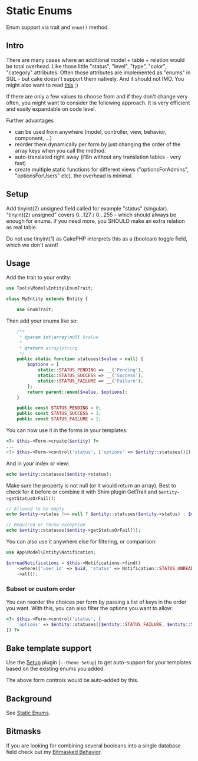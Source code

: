 # Static Enums

Enum support via trait and `enum()` method.

## Intro

There are many cases where an additional model + table + relation would be total overhead. Like those little "status", "level", "type", "color", "category" attributes.
Often those attributes are implemented as "enums" in SQL - but cake doesn't support them natively. And it should not IMO. You might also want to read [this](http://komlenic.com/244/8-reasons-why-mysqls-enum-data-type-is-evil/) ;)

If there are only a few values to choose from and if they don't change very often, you might want to consider the following approach.
It is very efficient and easily expandable on code level.

Further advantages
- can be used from anywhere (model, controller, view, behavior, component, ...)
- reorder them dynamically per form by just changing the order of the array keys when you call the method.
- auto-translated right away (i18n without any translation tables - very fast)
- create multiple static functions for different views ("optionsForAdmins", "optionsForUsers" etc). the overhead is minimal.


## Setup

Add tinyint(2) unsigned field called for example "status" (singular).
"tinyint(2) unsigned" covers 0...127 / 0...255 - which should always be enough for enums.
if you need more, you SHOULD make an extra relation as real table.

Do not use tinyint(1) as CakePHP interprets this as a (boolean) toggle field, which we don't want!


## Usage

Add the trait to your entity:
```php
use Tools\Model\Entity\EnumTrait;

class MyEntity extends Entity {

    use EnumTrait;
```

Then add your enums like so:

```php
    /**
     * @param int|array|null $value
     *
     * @return array|string
     */
    public static function statuses($value = null) {
        $options = [
            static::STATUS_PENDING => __('Pending'),
            static::STATUS_SUCCESS => __('Success'),
            static::STATUS_FAILURE => __('Failure'),
        ];
        return parent::enum($value, $options);
    }

    public const STATUS_PENDING = 0;
    public const STATUS_SUCCESS = 1;
    public const STATUS_FAILURE = 2;
```

You can now use it in the forms in your templates:
```php
<?= $this->Form->create($entity) ?>
...
<?= $this->Form->control('status', ['options' => $entity::statuses()]) ?>
```

And in your index or view:
```php
echo $entity::statuses($entity->status);
```

Make sure the property is not null (or it would return an array). Best to check for it before or combine
it with Shim plugin GetTrait and `$entity->getStatusOrFail()`:

```php
// Allowed to be empty
echo $entity->status !== null ? $entity::statuses($entity->status) : $default;

// Required or throw exception
echo $entity::statuses($entity->getStatusOrFail());
```

You can also use it anywhere else for filtering, or comparison:
```php
use App\Model\Entity\Notification;

$unreadNotifications = $this->Notifications->find()
    ->where(['user_id' => $uid, 'status' => Notification::STATUS_UNREAD)])
    ->all();
```

### Subset or custom order
You can reorder the choices per form by passing a list of keys in the order you want.
With this, you can also filter the options you want to allow:
```php
<?= $this->Form->control('status', [
    'options' => $entity::statuses([$entity::STATUS_FAILURE, $entity::STATUS_SUCCESS]),
]) ?>
```



## Bake template support

Use the [Setup](https://github.com/dereuromark/cakephp-setup) plugin (`--theme Setup`) to
get auto-support for your templates based on the existing enums you added.

The above form controls would be auto-added by this.

## Background

See [Static Enums](http://www.dereuromark.de/2010/06/24/static-enums-or-semihardcoded-attributes/).

## Bitmasks

If you are looking for combining several booleans into a single database field check out my [Bitmasked Behavior](http://www.dereuromark.de/2012/02/26/bitmasked-using-bitmasks-in-cakephp/).
